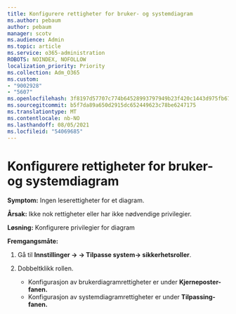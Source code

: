 ```yaml
---
title: Konfigurere rettigheter for bruker- og systemdiagram
ms.author: pebaum
author: pebaum
manager: scotv
ms.audience: Admin
ms.topic: article
ms.service: o365-administration
ROBOTS: NOINDEX, NOFOLLOW
localization_priority: Priority
ms.collection: Adm_O365
ms.custom:
- "9002928"
- "5607"
ms.openlocfilehash: 3f8197d57707c774b64528993797949b23f420c1443d975fb676e3cc43b40faf
ms.sourcegitcommit: b5f7da89a650d2915dc652449623c78be6247175
ms.translationtype: MT
ms.contentlocale: nb-NO
ms.lasthandoff: 08/05/2021
ms.locfileid: "54069685"
---
```

# <a name="configure-privilege-for-user-and-system-chart"></a>Konfigurere rettigheter for bruker- og systemdiagram

**Symptom:** Ingen leserettigheter for et diagram.

**Årsak:** Ikke nok rettigheter eller har ikke nødvendige privilegier.

**Løsning:** Konfigurere privilegier for diagram

**Fremgangsmåte:**

1. Gå til **Innstillinger -> -> Tilpasse system-> sikkerhetsroller**.

2. Dobbeltklikk rollen.

    - Konfigurasjon av brukerdiagramrettigheter er under **Kjerneposter-fanen.**
    - Konfigurasjon av systemdiagramrettigheter er under **Tilpassing-fanen.**
